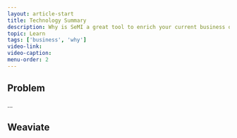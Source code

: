 ```yaml
---
layout: article-start
title: Technology Summary
description: Why is SeMI a great tool to enrich your current business offerings? In this primer you will learn why SeMI is so valuable for your business.
topic: Learn
tags: ['business', 'why']
video-link: 
video-caption: 
menu-order: 2
---
```


## Problem

...

## Weaviate